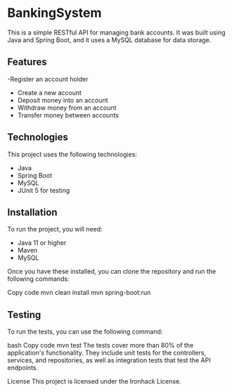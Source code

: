 ﻿# BankingSystem
This is a simple RESTful API for managing bank accounts. It was built using Java and Spring Boot, and it uses a MySQL database for data storage.

## Features
-Register an account holder
- Create a new account
- Deposit money into an account
- Withdraw money from an account
- Transfer money between accounts

## Technologies

This project uses the following technologies:

- Java
- Spring Boot
- MySQL
- JUnit 5 for testing

## Installation
To run the project, you will need:

- Java 11 or higher
- Maven
- MySQL

Once you have these installed, you can clone the repository and run the following commands:

Copy code
mvn clean install
mvn spring-boot:run




## Testing
To run the tests, you can use the following command:

bash
Copy code
mvn test
The tests cover more than 80% of the application's functionality. They include unit tests for the controllers, services, and repositories, as well as integration tests that test the API endpoints.

License
This project is licensed under the Ironhack License.

